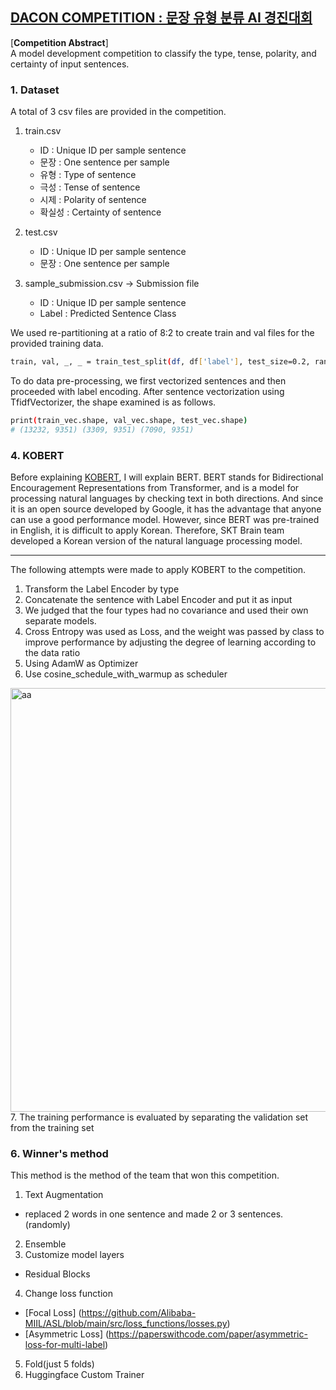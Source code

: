 ## [DACON COMPETITION : 문장 유형 분류 AI 경진대회](https://www.dacon.io/competitions/official/236037/overview/description)<br>
[**Competition Abstract**] <br>
   A model development competition to classify the type, tense, polarity, and certainty of input sentences.<br>
  
### 1. Dataset <br>
A total of 3 csv files are provided in the competition. <br>
 1) train.csv 
    - ID : Unique ID per sample sentence
    - 문장 : One sentence per sample
    - 유형 : Type of sentence
    - 극성 : Tense of sentence
    - 시제 : Polarity of sentence
    - 확실성 : Certainty of sentence
    
 2) test.csv 
    - ID : Unique ID per sample sentence
    - 문장 : One sentence per sample
    
 3) sample_submission.csv -> Submission file
    - ID : Unique ID per sample sentence
    - Label : Predicted Sentence Class

We used re-partitioning at a ratio of 8:2 to create train and val files for the provided training data.<br>
```bash
train, val, _, _ = train_test_split(df, df['label'], test_size=0.2, random_state=CFG['SEED'])
```
To do data pre-processing, we first vectorized sentences and then proceeded with label encoding.
After sentence vectorization using TfidfVectorizer, the shape examined is as follows.
```bash
print(train_vec.shape, val_vec.shape, test_vec.shape)
# (13232, 9351) (3309, 9351) (7090, 9351)
```

### 4. KOBERT <br>
Before explaining [KOBERT](https://github.com/SKTBrain/KoBERT), I will explain BERT. BERT stands for Bidirectional Encouragement Representations from Transformer, and is a model for processing natural languages by checking text in both directions. And since it is an open source developed by Google, it has the advantage that anyone can use a good performance model.
However, since BERT was pre-trained in English, it is difficult to apply Korean. Therefore, SKT Brain team developed a Korean version of the natural language processing model.   <br>
******
The following attempts were made to apply KOBERT to the competition. <br>
1. Transform the Label Encoder by type <br>
2. Concatenate the sentence with Label Encoder and put it as input <br>
3. We judged that the four types had no covariance and used their own separate models. <br>
4. Cross Entropy was used as Loss, and the weight was passed by class to improve performance by adjusting the degree of learning according to the data ratio <br>
5. Using AdamW as Optimizer <br>
6.	Use cosine_schedule_with_warmup as scheduler <br>
 <img width="678" alt="aa" src="https://user-images.githubusercontent.com/77375401/209630110-f5e9e91b-c9ce-4a9a-bddc-da3986cc9c2e.png">
7. The training performance is evaluated by separating the validation set from the training set <br>

### 6. Winner's method
This method is the method of the team that won this competition. <br>
1.	 Text Augmentation <br>
-	replaced 2 words in one sentence and made 2 or 3 sentences.(randomly) <br>
2.	Ensemble <br>
3.	Customize model layers <br>
-	Residual Blocks <br>
4.	Change loss function <br>
-	[Focal Loss] (https://github.com/Alibaba-MIIL/ASL/blob/main/src/loss_functions/losses.py) <br>
-	[Asymmetric Loss] (https://paperswithcode.com/paper/asymmetric-loss-for-multi-label) <br>
5.	Fold(just 5 folds) <br>
6.	Huggingface Custom Trainer <br>

